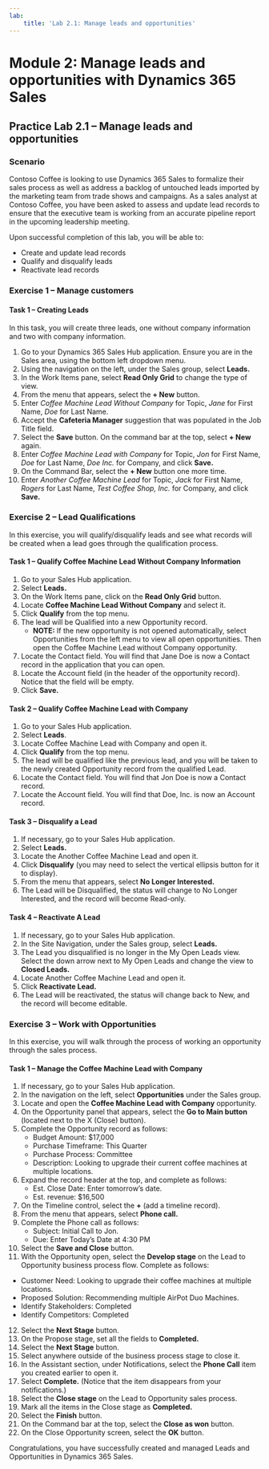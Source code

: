 ```yaml
---
lab:
    title: 'Lab 2.1: Manage leads and opportunities'
---
```


# Module 2: Manage leads and opportunities with Dynamics 365 Sales

## Practice Lab 2.1 – Manage leads and opportunities

### Scenario
Contoso Coffee is looking to use Dynamics 365 Sales to formalize their sales process as well as address a backlog of untouched leads imported by the marketing team from trade shows and campaigns. As a sales analyst at Contoso Coffee, you have been asked to assess and update lead records to ensure that the executive team is working from an accurate pipeline report in the upcoming leadership meeting.

Upon successful completion of this lab, you will be able to:
- Create and update lead records
- Qualify and disqualify leads
- Reactivate lead records

### Exercise 1 – Manage customers

#### Task 1 – Creating Leads
In this task, you will create three leads, one without company information and two with company information.
1. Go to your Dynamics 365 Sales Hub application. Ensure you are in the Sales area, using the bottom left dropdown menu.
2. Using the navigation on the left, under the Sales group, select **Leads.**
3. In the Work Items pane, select **Read Only Grid** to change the type of view.
4. From the menu that appears, select the **+ New** button.
5. Enter *Coffee Machine Lead Without Company* for Topic, *Jane* for First Name, *Doe* for Last Name.
6. Accept the **Cafeteria Manager** suggestion that was populated in the Job Title field.
7. Select the **Save** button. On the command bar at the top, select **+ New** again.
8. Enter *Coffee Machine Lead with Company* for Topic, *Jon* for First Name, *Doe* for Last Name, *Doe Inc.* for Company, and click **Save.**
9. On the Command Bar, select the **+ New** button one more time.
10. Enter *Another Coffee Machine Lead* for Topic, *Jack* for First Name, *Rogers* for Last Name, *Test Coffee Shop, Inc.* for Company, and click **Save.**

### Exercise 2 – Lead Qualifications
In this exercise, you will qualify/disqualify leads and see what records will be created when a lead goes through the qualification process.

#### Task 1 – Qualify Coffee Machine Lead Without Company Information
1. Go to your Sales Hub application.
2. Select **Leads.**
3. On the Work Items pane, click on the **Read Only Grid** button.
4. Locate **Coffee Machine Lead Without Company** and select it.
5. Click **Qualify** from the top menu.
6. The lead will be Qualified into a new Opportunity record.
   - **NOTE:** If the new opportunity is not opened automatically, select Opportunities from the left menu to view all open opportunities. Then open the Coffee Machine Lead without Company opportunity.
7. Locate the Contact field. You will find that Jane Doe is now a Contact record in the application that you can open.
8. Locate the Account field (in the header of the opportunity record). Notice that the field will be empty.
9. Click **Save.**

#### Task 2 – Qualify Coffee Machine Lead with Company
1. Go to your Sales Hub application.
2. Select **Leads**.
3. Locate Coffee Machine Lead with Company and open it.
4. Click **Qualify** from the top menu.
5. The lead will be qualified like the previous lead, and you will be taken to the newly created Opportunity record from the qualified Lead.
6. Locate the Contact field. You will find that Jon Doe is now a Contact record.
7. Locate the Account field. You will find that Doe, Inc. is now an Account record.

#### Task 3 – Disqualify a Lead
1. If necessary, go to your Sales Hub application.
2. Select **Leads.**
3. Locate the Another Coffee Machine Lead and open it.
4. Click **Disqualify** (you may need to select the vertical ellipsis button for it to display).
5. From the menu that appears, select **No Longer Interested.**
6. The Lead will be Disqualified, the status will change to No Longer Interested, and the record will become Read-only.

#### Task 4 – Reactivate A Lead
1. If necessary, go to your Sales Hub application.
2. In the Site Navigation, under the Sales group, select **Leads.**
3. The Lead you disqualified is no longer in the My Open Leads view. Select the down arrow next to My Open Leads and change the view to **Closed Leads.**
4. Locate Another Coffee Machine Lead and open it.
5. Click **Reactivate Lead.**
6. The Lead will be reactivated, the status will change back to New, and the record will become editable.

### Exercise 3 – Work with Opportunities
In this exercise, you will walk through the process of working an opportunity through the sales process.

#### Task 1 – Manage the Coffee Machine Lead with Company
1. If necessary, go to your Sales Hub application.
2. In the navigation on the left, select **Opportunities** under the Sales group.
3. Locate and open the **Coffee Machine Lead with Company** opportunity.
4. On the Opportunity panel that appears, select the **Go to Main button** (located next to the X (Close) button).
5. Complete the Opportunity record as follows:
   - Budget Amount: $17,000
   - Purchase Timeframe: This Quarter
   - Purchase Process: Committee
   - Description: Looking to upgrade their current coffee machines at multiple locations.
6. Expand the record header at the top, and complete as follows:
   - Est. Close Date: Enter tomorrow’s date.
   - Est. revenue: $16,500
7. On the Timeline control, select the **+** (add a timeline record).
8. From the menu that appears, select **Phone call.**
9. Complete the Phone call as follows:
   - Subject: Initial Call to Jon.
   - Due: Enter Today’s Date at 4:30 PM
10. Select the **Save and Close** button.
11. With the Opportunity open, select the **Develop stage** on the Lead to Opportunity business process flow. Complete as follows:
   - Customer Need: Looking to upgrade their coffee machines at multiple locations.
   - Proposed Solution: Recommending multiple AirPot Duo Machines.
   - Identify Stakeholders: Completed
   - Identify Competitors: Completed
12. Select the **Next Stage** button.
13. On the Propose stage, set all the fields to **Completed.**
14. Select the **Next Stage** button.
15. Select anywhere outside of the business process stage to close it.
16. In the Assistant section, under Notifications, select the **Phone Call** item you created earlier to open it.
17. Select **Complete.** (Notice that the item disappears from your notifications.)
18. Select the **Close stage** on the Lead to Opportunity sales process.
19. Mark all the items in the Close stage as **Completed.**
20. Select the **Finish** button.
21. On the Command bar at the top, select the **Close as won** button.
22. On the Close Opportunity screen, select the **OK** button.

Congratulations, you have successfully created and managed Leads and Opportunities in Dynamics 365 Sales.
